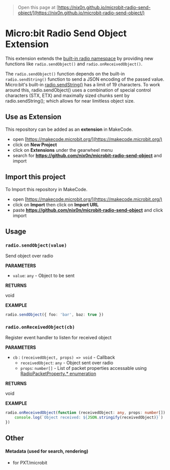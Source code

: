 
> Open this page at [https://nix0n.github.io/microbit-radio-send-object/](https://nix0n.github.io/microbit-radio-send-object/)

# Micro:bit Radio Send Object Extension

This extension extends the [built-in radio namespace](https://makecode.microbit.org/reference/radio) by providing new functions like `radio.sendObject()` and `radio.onReceivedObject()`.

The `radio.sendObject()` function depends on the built-in `radio.sendString()` function to send a JSON encoding of the passed value.  Micro:bit's built-in [radio.sendString()](https://makecode.microbit.org/reference/radio/send-string) has a limit of 19 characters.  To work around this, radio.sendObject() uses a combination of special control characters (STX, ETX) and maximally sized chunks sent by radio.sendString(); which allows for near limitless object size.

## Use as Extension

This repository can be added as an **extension** in MakeCode.

* open [https://makecode.microbit.org/](https://makecode.microbit.org/)
* click on **New Project**
* click on **Extensions** under the gearwheel menu
* search for **https://github.com/nix0n/microbit-radio-send-object** and import


## Import this project

To Import this repository in MakeCode.

* open [https://makecode.microbit.org/](https://makecode.microbit.org/)
* click on **Import** then click on **Import URL**
* paste **https://github.com/nix0n/microbit-radio-send-object** and click import

## Usage

### `radio.sendObject(value)`

Send object over radio

**PARAMETERS**

* `value`: `any` - Object to be sent

**RETURNS**

void

**EXAMPLE**
```typescript
radio.sendObject({ foo: 'bar', baz: true })
```

### `radio.onReceivedObject(cb)`

Register event handler to listen for received object

**PARAMETERS**

* `cb` : `(receivedObject, props) => void` - Callback
    - `receivedObject`: `any` - Object sent over radio
    - `props`: `number[]` - List of packet properties accessable using [RadioPacketProperty.* enumeration](https://makecode.microbit.org/reference/radio/received-packet)

**RETURNS**

void

**EXAMPLE**
```typescript
radio.onReceivedObject(function (receivedObject: any, props: number[]) {
    console.log(`Object received: ${JSON.stringify(receivedObject)}`)
})
```


## Other
#### Metadata (used for search, rendering)

* for PXT/microbit
<script src="https://makecode.com/gh-pages-embed.js"></script><script>makeCodeRender("{{ site.makecode.home_url }}", "{{ site.github.owner_name }}/{{ site.github.repository_name }}");</script>

